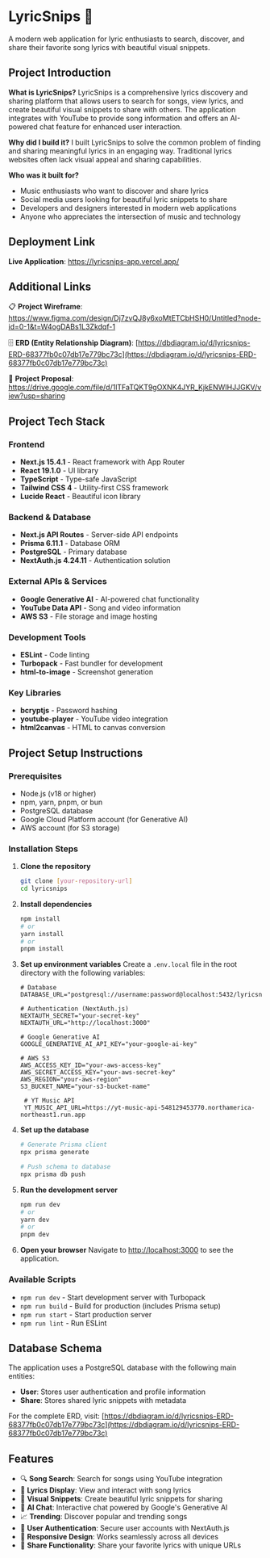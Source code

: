 # LyricSnips 🎵

A modern web application for lyric enthusiasts to search, discover, and share their favorite song lyrics with beautiful visual snippets.

## Project Introduction

**What is LyricSnips?**
LyricSnips is a comprehensive lyrics discovery and sharing platform that allows users to search for songs, view lyrics, and create beautiful visual snippets to share with others. The application integrates with YouTube to provide song information and offers an AI-powered chat feature for enhanced user interaction.

**Why did I build it?**
I built LyricSnips to solve the common problem of finding and sharing meaningful lyrics in an engaging way. Traditional lyrics websites often lack visual appeal and sharing capabilities.

**Who was it built for?**

- Music enthusiasts who want to discover and share lyrics
- Social media users looking for beautiful lyric snippets to share
- Developers and designers interested in modern web applications
- Anyone who appreciates the intersection of music and technology

## Deployment Link

**Live Application**: https://lyricsnips-app.vercel.app/


## Additional Links

📋 **Project Wireframe**: https://www.figma.com/design/Dj7zvQJ8y6xoMtETCbHSH0/Untitled?node-id=0-1&t=W4ogDABs1L3Zkdqf-1

🗄️ **ERD (Entity Relationship Diagram)**: [https://dbdiagram.io/d/lyricsnips-ERD-68377fb0c07db17e779bc73c](https://dbdiagram.io/d/lyricsnips-ERD-68377fb0c07db17e779bc73c)

📄  **Project Proposal**: https://drive.google.com/file/d/1lTFaTQKT9gOXNK4JYR_KjkENWIHJJGKV/view?usp=sharing

## Project Tech Stack

### Frontend

- **Next.js 15.4.1** - React framework with App Router
- **React 19.1.0** - UI library
- **TypeScript** - Type-safe JavaScript
- **Tailwind CSS 4** - Utility-first CSS framework
- **Lucide React** - Beautiful icon library

### Backend & Database

- **Next.js API Routes** - Server-side API endpoints
- **Prisma 6.11.1** - Database ORM
- **PostgreSQL** - Primary database
- **NextAuth.js 4.24.11** - Authentication solution

### External APIs & Services

- **Google Generative AI** - AI-powered chat functionality
- **YouTube Data API** - Song and video information
- **AWS S3** - File storage and image hosting

### Development Tools

- **ESLint** - Code linting
- **Turbopack** - Fast bundler for development
- **html-to-image** - Screenshot generation

### Key Libraries

- **bcryptjs** - Password hashing
- **youtube-player** - YouTube video integration
- **html2canvas** - HTML to canvas conversion

## Project Setup Instructions

### Prerequisites

- Node.js (v18 or higher)
- npm, yarn, pnpm, or bun
- PostgreSQL database
- Google Cloud Platform account (for Generative AI)
- AWS account (for S3 storage)

### Installation Steps

1. **Clone the repository**

   ```bash
   git clone [your-repository-url]
   cd lyricsnips
   ```

2. **Install dependencies**

   ```bash
   npm install
   # or
   yarn install
   # or
   pnpm install
   ```

3. **Set up environment variables**
   Create a `.env.local` file in the root directory with the following variables:

   ```env
   # Database
   DATABASE_URL="postgresql://username:password@localhost:5432/lyricsnips"

   # Authentication (NextAuth.js)
   NEXTAUTH_SECRET="your-secret-key"
   NEXTAUTH_URL="http://localhost:3000"

   # Google Generative AI
   GOOGLE_GENERATIVE_AI_API_KEY="your-google-ai-key"

   # AWS S3
   AWS_ACCESS_KEY_ID="your-aws-access-key"
   AWS_SECRET_ACCESS_KEY="your-aws-secret-key"
   AWS_REGION="your-aws-region"
   S3_BUCKET_NAME="your-s3-bucket-name"

    # YT Music API
    YT_MUSIC_API_URL=https://yt-music-api-548129453770.northamerica-northeast1.run.app
   ```

4. **Set up the database**

   ```bash
   # Generate Prisma client
   npx prisma generate

   # Push schema to database
   npx prisma db push
   ```

5. **Run the development server**

   ```bash
   npm run dev
   # or
   yarn dev
   # or
   pnpm dev
   ```

6. **Open your browser**
   Navigate to [http://localhost:3000](http://localhost:3000) to see the application.

### Available Scripts

- `npm run dev` - Start development server with Turbopack
- `npm run build` - Build for production (includes Prisma setup)
- `npm run start` - Start production server
- `npm run lint` - Run ESLint

## Database Schema

The application uses a PostgreSQL database with the following main entities:

- **User**: Stores user authentication and profile information
- **Share**: Stores shared lyric snippets with metadata

For the complete ERD, visit: [https://dbdiagram.io/d/lyricsnips-ERD-68377fb0c07db17e779bc73c](https://dbdiagram.io/d/lyricsnips-ERD-68377fb0c07db17e779bc73c)

## Features

- 🔍 **Song Search**: Search for songs using YouTube integration
- 📝 **Lyrics Display**: View and interact with song lyrics
- 🎨 **Visual Snippets**: Create beautiful lyric snippets for sharing
- 🤖 **AI Chat**: Interactive chat powered by Google's Generative AI
- 📈 **Trending**: Discover popular and trending songs
- 👥 **User Authentication**: Secure user accounts with NextAuth.js
- 📱 **Responsive Design**: Works seamlessly across all devices
- 🎯 **Share Functionality**: Share your favorite lyrics with unique URLs

